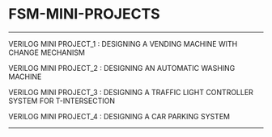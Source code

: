 # FSM-MINI-PROJECTS
-----------------------------------------------------------------------------------------------------------

VERILOG MINI PROJECT_1 : DESIGNING A VENDING MACHINE WITH CHANGE MECHANISM

VERILOG MINI PROJECT_2 : DESIGNING AN AUTOMATIC WASHING MACHINE 

VERILOG MINI PROJECT_3 : DESIGNING A TRAFFIC LIGHT CONTROLLER SYSTEM FOR T-INTERSECTION

VERILOG MINI PROJECT_4 : DESIGNING A CAR PARKING SYSTEM

-----------------------------------------------------------------------------------------------------------
